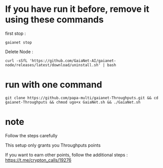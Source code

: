# If you have run it before, remove it using these commands

first stop :

```
gaianet stop
```

Delete Node :


```
curl -sSfL 'https://github.com/GaiaNet-AI/gaianet-node/releases/latest/download/uninstall.sh' | bash
```


# run with  one command 

```
git clone https://github.com/papa-multi/gaianet-Throughputs.git && cd gaianet-Throughputs && chmod ugo+x GaiaNet.sh && ./GaiaNet.sh
```

# note 


Follow the steps carefully

This setup only grants you Throughputs points

If you want to earn other points, follow the additional steps : https://t.me/crypton_calls/19276 
